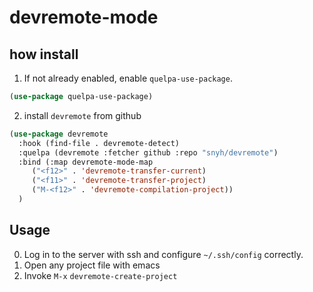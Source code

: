 # devremote-mode

## how install

1. If not already enabled, enable `quelpa-use-package`.
``` lisp
(use-package quelpa-use-package)
```

2. install `devremote` from github
``` lisp
(use-package devremote
  :hook (find-file . devremote-detect)
  :quelpa (devremote :fetcher github :repo "snyh/devremote")
  :bind (:map devremote-mode-map
	 ("<f12>" . 'devremote-transfer-current)
  	 ("<f11>" . 'devremote-transfer-project)
  	 ("M-<f12>" . 'devremote-compilation-project))
  )
```

## Usage
0. Log in to the server with ssh and configure `~/.ssh/config` correctly.
1. Open any project file with emacs
3. Invoke `M-x` `devremote-create-project`
